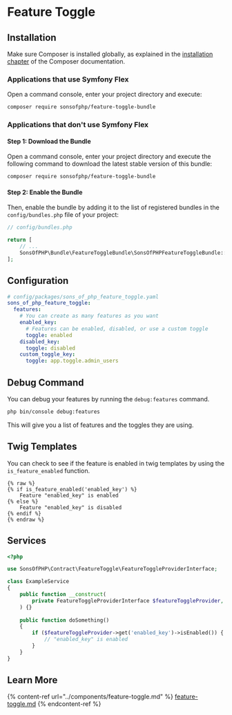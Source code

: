 # Feature Toggle

## Installation

Make sure Composer is installed globally, as explained in the [installation chapter](https://getcomposer.org/doc/00-intro.md) of the Composer documentation.

### Applications that use Symfony Flex

Open a command console, enter your project directory and execute:

```sh
composer require sonsofphp/feature-toggle-bundle
```

### Applications that don't use Symfony Flex

#### Step 1: Download the Bundle

Open a command console, enter your project directory and execute the following command to download the latest stable version of this bundle:

```sh
composer require sonsofphp/feature-toggle-bundle
```

#### Step 2: Enable the Bundle

Then, enable the bundle by adding it to the list of registered bundles in the `config/bundles.php` file of your project:

```php
// config/bundles.php

return [
    // ...
    SonsOfPHP\Bundle\FeatureToggleBundle\SonsOfPHPFeatureToggleBundle::class => ['all' => true],
];
```

## Configuration

```yaml
# config/packages/sons_of_php_feature_toggle.yaml
sons_of_php_feature_toggle:
  features:
    # You can create as many features as you want
    enabled_key:
      # Features can be enabled, disabled, or use a custom toggle
      toggle: enabled
    disabled_key:
      toggle: disabled
    custom_toggle_key:
      toggle: app.toggle.admin_users
```

## Debug Command

You can debug your features by running the `debug:features` command.

```sh
php bin/console debug:features
```

This will give you a list of features and the toggles they are using.

## Twig Templates

You can check to see if the feature is enabled in twig templates by using the `is_feature_enabled` function.

```twig
{% raw %}
{% if is_feature_enabled('enabled_key') %}
    Feature "enabled_key" is enabled
{% else %}
    Feature "enabled_key" is disabled
{% endif %}
{% endraw %}
```

## Services

```php
<?php

use SonsOfPHP\Contract\FeatureToggle\FeatureToggleProviderInterface;

class ExampleService
{
    public function __construct(
        private FeatureToggleProviderInterface $featureToggleProvider,
    ) {}
    
    public function doSomething()
    {
        if ($featureToggleProvider->get('enabled_key')->isEnabled()) {
            // "enabled_key" is enabled
        }
    }
}
```

## Learn More

{% content-ref url="../components/feature-toggle.md" %}
[feature-toggle.md](../components/feature-toggle.md)
{% endcontent-ref %}
